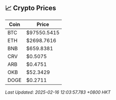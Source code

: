 ## 📈 Crypto Prices

| Coin | Price |
| ---- | ----- |
| BTC | $97550.5415 |
| ETH | $2698.7616 |
| BNB | $659.8381 |
| CRV | $0.5075 |
| ARB | $0.4751 |
| OKB | $52.3429 |
| DOGE | $0.2711 |

_Last Updated: 2025-02-16 12:03:57.783 +0800 HKT_